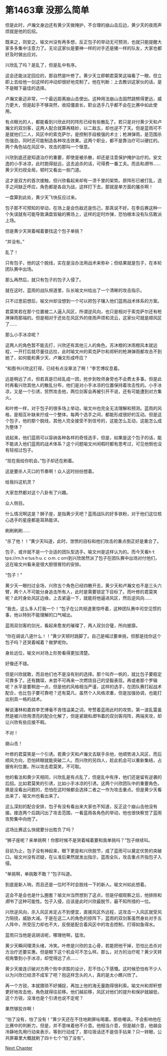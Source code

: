 # 第1463章 没那么简单

但是此时，卢瀚文身边还有黄少天做掩护，不合理的崩山击后边，黄少天的夜雨声烦就是他的后招。

既来之，则安之。喻文州没有再多想，反正包子的举动无可预测，也就只能提醒大家多多集中注意力了。无论这家伙是要神一样的对手还是猪一样的队友，大家也都好及时做出应对。

兴欣乱了吗？是乱了，但是乱中有序。

这会还能淡定回应的，那自然是叶修了。黄少天立即朝君莫笑这端看了一眼，但立即上去给他一剑这样的冲动却很好地克制了。他在判断：上去教训这家伙的话，是不是眼下最佳的选择。

卢瀚文豪迈非常，一个最远距离崩山击使出。这种用法崩山击固然跳劈得更远，威力更大，但是起手不够突然，收招僵直长，职业选手几乎都不会在比赛中如此使用。

有点眼光的人，都能看到兴欣此时的阵形已经有些散乱了。若只是对付黄少天和卢瀚文的双剑客，这两人配合就算再精妙，以二敌五，却也逆不了天。但是蓝雨可不是就他们二人，风区中的索克萨尔，是控制手段极强的术士；枪淋弹雨，是范围杀伤强劲，同时还可能制造各种攻击效果。这两个职业，都不是靠治疗可以硬扛的。两个角色站在风区中，攻击的那叫一个惬意。

兴欣到底还是知道治疗的重要，即使是被杀散，却还是注意保护掩护治疗的。安文逸的小手冰凉，此时跑得挺远，这去追杀的话，可得费一番工夫。而且和*图*书……黄少天扫视全局，顿时又看出一些门道。

这才是双方的首次接触，但兴欣看起来却有一溃千里的架势。原阵形已被打乱，选手之间缺乏呼应，角色都是各自为战，这样打下去，那就是单方面的屠杀啊！

一盘算到此处，黄少天飞快反应过来。

包子那不可预知的举动，在场上是会伤敌还是伤己，那真说不好。在季后赛这种一个失误就有可能导致满盘皆输的赛场上，这样的定时炸弹，恐怕根本没有队伍敢派上场。

但是黄少天哭着喊着要找这个包子单挑？

“并没有。”

乱了！

只有包子，他的这个脱线，实在是没办法用战术来弥补；但结果就是包子，在本轮团队赛中出场。

那么再然后，就只有包子的包子入侵了。

就在这时，蓝雨的战队频道里，队长喻文州给出了一个清晰的攻击指示。

只不过思前想后，喻文州却没想到一个可以把包子镶入他们蓝雨战术体系的方案。

君莫笑若在那个位置被二人逼入风区，所谓逆风向，也只是相对于索克萨尔还有枪淋弹雨那端的。但是相对于还处在风区外的夜雨声烦和流云，这家伙可就是顺风区了……

那么小手冰凉呢？

这两人的角色暂不能去打，兴欣还有其他三人的角色。苏沐橙的沐雨橙风本就远程，一开打后就尽量往远拉，此时喻文州的索克萨尔和郑轩的枪淋弹雨都攻击不到她了，如何能和黄少天、卢瀚文形成呼应？

“和图书兴欣这打得，已经有点没章法了啊！”李艺博叹息着。

远是稍远了点，但若真是已经乱成一团，抢步到牧师身旁也不会费太多事。但是此时再看兴欣其他人的散乱分布，他们是对小手冰凉的位置保持着攻击性的。小手冰凉，又是一个引诱，贸然攻击他，两位剑客会再被引开不说，还有可能遭到对方集火。

和叶修一样，对于包子的很多场上举动，喻文州也完全无法理解和预测。蓝雨的风格，是相互补缺来拧成一个整体。每两个选手之间，都能形成很好的互动。但是这个包子，他的那个脱线，其他人完全接受不到信号的，这能怎么互动，这能怎么成为整体？

说起来，他们蓝雨可以容纳各种各样的奇怪选手，但是，如果是这个包子的话，能不能进入他们蓝雨的战术体系？这个问题喻文州闲暇时都有思考过，可见他倒也没有轻视过包子。

“现在我给你机会。”包子却还在刷着。

这是要杀人灭口的节奏啊！众人这时纷纷想着。

给我抖这机灵？

大家忽然都对这个八卦有了兴趣。

众人侧目。

什么情况啊这是？狮子座，是指黄少天吧？蓝雨战队的好多铁粉，对于他们这位核心选手的星座都是耳熟能详。

刷刷刷刷……

“杀了他！！”黄少天叫道，此时，泄愤的目标和他们攻击的重点倒正好是重合了。

包子，或许就不是一个合适的团队型选手。喻文州是这样认为的。而今天看hｔtps://ｍ.hｅtusｈu.ｃｏm.ｃoｍ到兴欣居然派了包子在团队赛中出场对付他们，这在喻文州看来是很大胆很冒险的安排。

“包子！”

黄少天一眼扫过全场，兴欣五个角色已经四散开去，黄少天和卢瀚文也不是三头六臂，两个人不可能分身追击所有人，此时是需要锁定下目标了。而叶修的君莫笑呢？此时身处风区边缘，上去紧逼一下，就能将他逼进风区，然后逆风向……

“我去，这么多人打我一个！”包子在公共频道里惊呼着，这种团队赛中司空见惯的事，他以特别不能理解的口气喊出。

蓝雨双剑客的剑光，看起来愈发的璀璨了，两人双剑合璧，所向披靡。

“你在胡说八道什么！！”黄少天顿时跳脚了。自己是喊过要单挑，但那是找你这个包子吗？还哭着喊着？做梦呢你。

身处远位，喻文州对场上形势看得更加清楚。

好像还不错。

但是兴欣就敢，而且他们也不是没有别的选择。那个叫乔一帆的，就比包子要稳定可靠多了。还有魏琛，未尝不可再来一次燃烧自己的坚毅表现。再或者那个罗辑呢？水平是要稍逊一点，但是他的风格相当严谨，这样的选手，在团队赛打起战术配合，也比包子要可靠吧？还有莫凡，虽然个人风格浓重，但是加强协调，也能打出别具一格的战术。

解说潘林和嘉宾李艺博毫不吝惜溢美之词，夸赞着蓝雨此时的攻势。第一波乱雷虽然是被兴欣用漂亮的配合化解了，但是紧跟和*图*书着的双剑客闯阵，两端夹攻，却让兴欣有些应接不暇。

不对！

崩山击！

叶修的君莫笑是一个引诱。若黄少天和卢瀚文去联手杀他，他顺势进入风区，而后顺风方向，恐怕转眼就能突破二人。而兴欣的另四人，趁此机会可以重新集结，占据有利位置。所以攻击君莫笑，不可取。

他的看法和黄少天相同，兴欣乱是有点乱了，但是乱中有序，他们还是留有逆袭的后招。比如君莫笑的引诱，比如小手冰凉的引诱。这两个兴欣团队中的重要角色，换是没看出问题的，恐怕在这时候都会选择二者之一作为攻击重点。但是黄少天看出来了，喻文州也看出来了。

这么深刻的配合安排，包子有没有看出来大家也不知道，反正这个崩山击他没有接。接连两个后跳闪出了攻击范围，一看蓝雨各角色的举动，他也很快察觉了蓝雨攻势集中向他了。

这场比赛这么快就要分出胜负了吗？

“狮子座呢？来单挑啊！你那时候不是哭着喊着要和我单挑吗？”包子继续叫。

目前为止，包子没有神起来，眼下更是和兴欣脱节，成了蓝雨可以奠定优势的突破口。喻文州没有迟疑，在认准后果然就发出指示，蓝雨全队，攻击重点齐指包子入侵。

“单挑啊，单挑敢不敢？”包子叫道。

到底是新人呐，而且还是一位时不时会脱线一下的新人。喻文州如此想着。

这会不是会也是什么圈套？喻文州当然想到了这点，但是仔细观察之后，他排除和*图*书了这种可能性。包子入侵，应该是此时兴欣最脱节，最不知所措的一位。

兴欣逆风向，杀入风区肯定占不到便宜，直接风区外远程，这攻击一入风区就受风力阻挠，威胁大减。于是在这二人的角色的掠阵下，蓝雨的双剑客虽然身处对手五人阵中，所受压力却也不大，反倒是配合着风区中的攻击控制，打得如鱼得水。

蓝雨只当他是说胡话呢，哪理他啊，猛攻。

黄少天瞬间理清头绪，冷笑。叶修是兴欣的主心骨，若能把他干掉，恐怕比击杀对方治疗还要实惠。但是眼下这个机会可不怎么样。那么，对方的治疗呢？黄少天转视角瞥到小手冰凉，却觉得远了点……

黄少天接连识破对方两个败中求胜的设计，忍不住心下感慨。这时候恐怕有不少人以为兴欣已经溃不成军了吧？抱这样念头的人，真的是太小瞧兴欣了。

再一个方锐，本就猥琐不好捕捉，再加上他的海无量跑得很利索。喻文州和郑轩想更好地攻击他，角色就得往前移。他们越前移，风区对他们的提升和保护就越低，这个方锐，没准也是个引诱也说不定呢？

果然够狡诈啊！

“怕了没有，怕了没有！”黄少天还在不住地刷屏吆喝着。那些嘲讽，不会影响他在比赛中的判断力，但是，并不意味着他不介意。他相当介意，但是越介意，他越会冷静地先用行动来表示，等到行动成了，那垃圾话还不是信手拈来？只一转眼，公共屏幕里大概就刷了四十七个“怕了没有”。



[Next Chapter](%E7%AC%AC1464%E7%AB%A0%20%E6%8B%86%E5%BC%B9%E4%B8%93%E5%AE%B6.md)